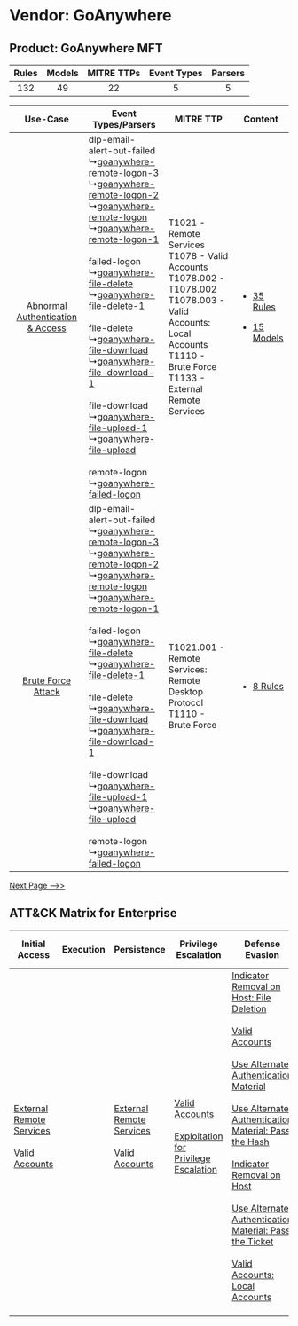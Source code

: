 Vendor: GoAnywhere
==================
Product: GoAnywhere MFT
-----------------------
| Rules | Models | MITRE TTPs | Event Types | Parsers |
|:-----:|:------:|:----------:|:-----------:|:-------:|
|  132  |   49   |     22     |      5      |    5    |

|    Use-Case    | Event Types/Parsers    | MITRE TTP    | Content    |
|:----:| ---- | ---- | ---- |
| [Abnormal Authentication & Access](../../../UseCases/uc_abnormal_authentication_&_access.md) |  dlp-email-alert-out-failed<br> ↳[goanywhere-remote-logon-3](Ps/pC_goanywhereremotelogon3.md)<br> ↳[goanywhere-remote-logon-2](Ps/pC_goanywhereremotelogon2.md)<br> ↳[goanywhere-remote-logon](Ps/pC_goanywhereremotelogon.md)<br> ↳[goanywhere-remote-logon-1](Ps/pC_goanywhereremotelogon1.md)<br><br> failed-logon<br> ↳[goanywhere-file-delete](Ps/pC_goanywherefiledelete.md)<br> ↳[goanywhere-file-delete-1](Ps/pC_goanywherefiledelete1.md)<br><br> file-delete<br> ↳[goanywhere-file-download](Ps/pC_goanywherefiledownload.md)<br> ↳[goanywhere-file-download-1](Ps/pC_goanywherefiledownload1.md)<br><br> file-download<br> ↳[goanywhere-file-upload-1](Ps/pC_goanywherefileupload1.md)<br> ↳[goanywhere-file-upload](Ps/pC_goanywherefileupload.md)<br><br> remote-logon<br> ↳[goanywhere-failed-logon](Ps/pC_goanywherefailedlogon.md)<br> | T1021 - Remote Services<br>T1078 - Valid Accounts<br>T1078.002 - T1078.002<br>T1078.003 - Valid Accounts: Local Accounts<br>T1110 - Brute Force<br>T1133 - External Remote Services<br> | [<ul><li>35 Rules</li></ul><ul><li>15 Models</li></ul>](RM/r_m_goanywhere_goanywhere_mft_Abnormal_Authentication_&_Access.md) |
|    [Brute Force Attack](../../../UseCases/uc_brute_force_attack.md)    |  dlp-email-alert-out-failed<br> ↳[goanywhere-remote-logon-3](Ps/pC_goanywhereremotelogon3.md)<br> ↳[goanywhere-remote-logon-2](Ps/pC_goanywhereremotelogon2.md)<br> ↳[goanywhere-remote-logon](Ps/pC_goanywhereremotelogon.md)<br> ↳[goanywhere-remote-logon-1](Ps/pC_goanywhereremotelogon1.md)<br><br> failed-logon<br> ↳[goanywhere-file-delete](Ps/pC_goanywherefiledelete.md)<br> ↳[goanywhere-file-delete-1](Ps/pC_goanywherefiledelete1.md)<br><br> file-delete<br> ↳[goanywhere-file-download](Ps/pC_goanywherefiledownload.md)<br> ↳[goanywhere-file-download-1](Ps/pC_goanywherefiledownload1.md)<br><br> file-download<br> ↳[goanywhere-file-upload-1](Ps/pC_goanywherefileupload1.md)<br> ↳[goanywhere-file-upload](Ps/pC_goanywherefileupload.md)<br><br> remote-logon<br> ↳[goanywhere-failed-logon](Ps/pC_goanywherefailedlogon.md)<br> | T1021.001 - Remote Services: Remote Desktop Protocol<br>T1110 - Brute Force<br>    | [<ul><li>8 Rules</li></ul>](RM/r_m_goanywhere_goanywhere_mft_Brute_Force_Attack.md)    |
[Next Page -->>](2_ds_goanywhere_goanywhere_mft.md)

ATT&CK Matrix for Enterprise
----------------------------
| Initial Access                                                                                                                                   | Execution | Persistence                                                                                                                                      | Privilege Escalation                                                                                                                                          | Defense Evasion                                                                                                                                                                                                                                                                                                                                                                                                                                                                                                                                                                                                                                                 | Credential Access                                                                                                                                                                                                                                                                                                                                | Discovery                                                                                                                                                     | Lateral Movement                                                                                                                                                                                                                                                                                                                                    | Collection | Command and Control                                                                                                                       | Exfiltration                                                                                                                                                                                                                                         | Impact                                                                |
| ------------------------------------------------------------------------------------------------------------------------------------------------ | --------- | ------------------------------------------------------------------------------------------------------------------------------------------------ | ------------------------------------------------------------------------------------------------------------------------------------------------------------- | --------------------------------------------------------------------------------------------------------------------------------------------------------------------------------------------------------------------------------------------------------------------------------------------------------------------------------------------------------------------------------------------------------------------------------------------------------------------------------------------------------------------------------------------------------------------------------------------------------------------------------------------------------------- | ------------------------------------------------------------------------------------------------------------------------------------------------------------------------------------------------------------------------------------------------------------------------------------------------------------------------------------------------ | ------------------------------------------------------------------------------------------------------------------------------------------------------------- | --------------------------------------------------------------------------------------------------------------------------------------------------------------------------------------------------------------------------------------------------------------------------------------------------------------------------------------------------- | ---------- | ----------------------------------------------------------------------------------------------------------------------------------------- | ---------------------------------------------------------------------------------------------------------------------------------------------------------------------------------------------------------------------------------------------------- | --------------------------------------------------------------------- |
| [External Remote Services](https://attack.mitre.org/techniques/T1133)<br><br>[Valid Accounts](https://attack.mitre.org/techniques/T1078)<br><br> |           | [External Remote Services](https://attack.mitre.org/techniques/T1133)<br><br>[Valid Accounts](https://attack.mitre.org/techniques/T1078)<br><br> | [Valid Accounts](https://attack.mitre.org/techniques/T1078)<br><br>[Exploitation for Privilege Escalation](https://attack.mitre.org/techniques/T1068)<br><br> | [Indicator Removal on Host: File Deletion](https://attack.mitre.org/techniques/T1070/004)<br><br>[Valid Accounts](https://attack.mitre.org/techniques/T1078)<br><br>[Use Alternate Authentication Material](https://attack.mitre.org/techniques/T1550)<br><br>[Use Alternate Authentication Material: Pass the Hash](https://attack.mitre.org/techniques/T1550/002)<br><br>[Indicator Removal on Host](https://attack.mitre.org/techniques/T1070)<br><br>[Use Alternate Authentication Material: Pass the Ticket](https://attack.mitre.org/techniques/T1550/003)<br><br>[Valid Accounts: Local Accounts](https://attack.mitre.org/techniques/T1078/003)<br><br> | [Brute Force](https://attack.mitre.org/techniques/T1110)<br><br>[Steal or Forge Kerberos Tickets](https://attack.mitre.org/techniques/T1558)<br><br>[Credentials from Password Stores](https://attack.mitre.org/techniques/T1555)<br><br>[Steal or Forge Kerberos Tickets: Kerberoasting](https://attack.mitre.org/techniques/T1558/003)<br><br> | [File and Directory Discovery](https://attack.mitre.org/techniques/T1083)<br><br>[Remote System Discovery](https://attack.mitre.org/techniques/T1018)<br><br> | [Exploitation of Remote Services](https://attack.mitre.org/techniques/T1210)<br><br>[Remote Services](https://attack.mitre.org/techniques/T1021)<br><br>[Use Alternate Authentication Material](https://attack.mitre.org/techniques/T1550)<br><br>[Remote Services: Remote Desktop Protocol](https://attack.mitre.org/techniques/T1021/001)<br><br> |            | [Proxy: Multi-hop Proxy](https://attack.mitre.org/techniques/T1090/003)<br><br>[Proxy](https://attack.mitre.org/techniques/T1090)<br><br> | [Exfiltration Over Alternative Protocol](https://attack.mitre.org/techniques/T1048)<br><br>[Exfiltration Over Alternative Protocol: Exfiltration Over Unencrypted/Obfuscated Non-C2 Protocol](https://attack.mitre.org/techniques/T1048/003)<br><br> | [Data Destruction](https://attack.mitre.org/techniques/T1485)<br><br> |